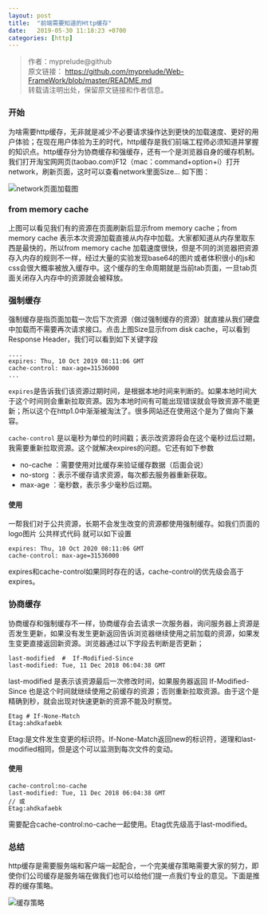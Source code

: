 ```yaml
---
layout: post
title:  "前端需要知道的Http缓存"
date:   2019-05-30 11:18:23 +0700
categories: [http]
---
```


>作者：myprelude@github  
原文链接： https://github.com/myprelude/Web-FrameWork/blob/master/README.md  
转载请注明出处，保留原文链接和作者信息。

### 开始
为啥需要http缓存，无非就是减少不必要请求操作达到更快的加载速度、更好的用户体验；在现在用户体验为王的时代，http缓存是我们前端工程师必须知道并掌握的知识点。http缓存分为协商缓存和强缓存，还有一个是浏览器自身的缓存机制。我们打开淘宝网网页(taobao.com)F12（mac：command+option+i）打开network，刷新页面，这时可以查看network里面Size... 如下图：

![network页面加载图](/static/img/1557931197907.jpg)


### from memory cache
上图可以看见我们有的资源在页面刷新后显示from memory cache；from memory cache 表示本次资源加载直接从内存中加载。大家都知道从内存里取东西是最快的，所以from memory cache 加载速度很快，但是不同的浏览器把资源存入内存的规则不一样，经过大量的实验发现base64的图片或者体积很小的js和css会很大概率被放入缓存中。这个缓存的生命周期就是当前tab页面，一旦tab页面关闭存入内存中的资源就会被释放。

### 强制缓存
强制缓存是指页面加载一次后下次资源（做过强制缓存的资源）就直接从我们硬盘中加载而不需要再次请求接口。点击上图Size显示from disk cache，可以看到Response Header，我们可以看到如下关键字段

```
....
expires: Thu, 10 Oct 2019 08:11:06 GMT
cache-control: max-age=31536000
...
```
`expires`是告诉我们该资源过期时间，是根据本地时间来判断的。如果本地时间大于这个时间则会重新拉取资源。因为本地时间有可能出现错误就会导致资源不能更新；所以这个在http1.0中渐渐被淘汰了。很多网站还在使用这个是为了做向下兼容。

`cache-control` 是以毫秒为单位的时间戳；表示改资源将会在这个毫秒过后过期，我需要重新拉取资源。这个就解决expires的问题。它还有如下参数

* no-cache ：需要使用对比缓存来验证缓存数据（后面会说）
* no-storg ：表示不缓存请求资源，每次都去服务器重新获取。
* max-age ：毫秒数，表示多少毫秒后过期。

#### 使用
一帮我们对于公共资源，长期不会发生改变的资源都使用强制缓存。如我们页面的logo图片 公共样式代码 就可以如下设置

```
expires: Thu, 10 Oct 2020 08:11:06 GMT
cache-control: max-age=31536000
```
expires和cache-control如果同时存在的话，cache-control的优先级会高于expires。


### 协商缓存
协商缓存和强制缓存不一样，协商缓存会去请求一次服务器，询问服务器上资源是否发生更新，如果没有发生更新返回告诉浏览器继续使用之前加载的资源，如果发生变更直接返回新资源。浏览器通过以下字段去判断是否更新；

```
last-modified  #  If-Modified-Since
last-modified: Tue, 11 Dec 2018 06:04:38 GMT
```
last-modified 是表示该资源最后一次修改时间，如果服务器返回 If-Modified-Since 也是这个时间就继续使用之前缓存的资源；否则重新拉取资源。由于这个是精确到秒，就会出现对快速更新的资源不能及时察觉。

```
Etag # If-None-Match 
Etag:ahdkafaebk
```
Etag:是文件发生变更的标识符。If-None-Match返回new的标识符，道理和last-modified相同，但是这个可以监测到每次文件的变动。

#### 使用

```
cache-control:no-cache
last-modified: Tue, 11 Dec 2018 06:04:38 GMT
// 或
Etag:ahdkafaebk
```
需要配合cache-control:no-cache一起使用。Etag优先级高于last-modified。

### 总结
http缓存是需要服务端和客户端一起配合，一个完美缓存策略需要大家的努力，即使你们公司缓存是服务端在做我们也可以给他们提一点我们专业的意见。下面是推荐的缓存策略。

![缓存策略](https://user-gold-cdn.xitu.io/2018/8/13/16531214dfa218be?imageView2/0/w/1280/h/960/format/webp/ignore-error/1)
















